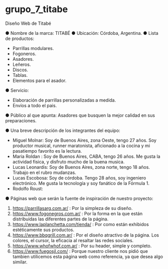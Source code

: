 # grupo_7_titabe

Diseño Web de Titabé

 ● Nombre de la marca: TITABÉ
 ● Ubicación: Córdoba, Argentina.
 ● Lista de productos:

- Parrillas modulares.
- Fogoneros.
- Asadores.
- Leñeros.
- Discos.
- Tablas.
- Elementos para el asador.

 ● Servicio:
- Elaboración de parrillas personalizadas a medida.
- Envíos a todo el pais.

 ● Público al que apunta: Asadores que busquen la mejor calidad en sus preparaciones.

 ● Una breve descripción de los integrantes del equipo:

- Miguel Molnar: Soy de Buenos Aires, zona Oeste, tengo 27 años. Soy productor musical, runner maratonista, aficionado a la cocina y mi pasatiempo favorito es la lectura.
- Maria Roldan : Soy de Buenos Aires, CABA, tengo 26 años. Me gusta la actividad fisica, y disfruto mucho de la buena musica. 
- Lucas Leonardis: Soy de Buenos Aires, zona norte, tengo 18 años. Trabajo en el rubro mudanzas.
- Lucas Escobosa: Soy de córdoba. Tengo 28 años, soy ingeniero electrónico. Me gusta la tecnología y soy fanático de la Fórmula 1.
- Rodolfo Roust: 


● Páginas web que serán la fuente de inspiración de nuestro proyecto:

1) https://parrillasarg.com.ar/ : Por la simpleza de su diseño.
2) https://www.fogonegros.com.ar/ : Por la forma en la que están distribuidas las diferentes partes de la página.
3) https://www.laplanchetta.com/tienda/ : Por como están exhibidos estéticamente sus productos.
4) https://www.bbqgrill.com.ar/ : Por el diseño atractivo de la página. Los colores, el cursor, la eficacia al resaltar las redes sociales.
5) https://www.whofwhof.com.ar/ : Por su header, simple y completo.
6) https://www.fuegosjl.com/ : Porque nuestro cliente nos pidió que tambien utilicemos esta página web como referencia, ya que desea algo similar. 
